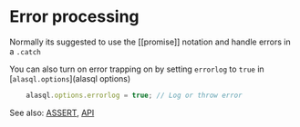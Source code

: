 # Error processing

Normally its suggested to use the [[promise]] notation and handle errors in a `.catch` 

You can also turn on error trapping on by setting `errorlog` to `true` in [`alasql.options`](alasql options)
```js
    alasql.options.errorlog = true; // Log or throw error
```


See also: [ASSERT](Assert), [API](Api)

